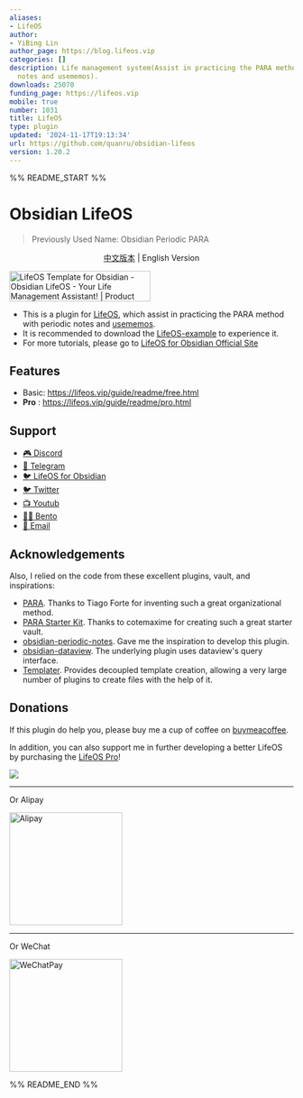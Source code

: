 ```yaml
---
aliases:
- LifeOS
author:
- YiBing Lin
author_page: https://blog.lifeos.vip
categories: []
description: Life management system(Assist in practicing the PARA method with periodic
  notes and usememos).
downloads: 25070
funding_page: https://lifeos.vip
mobile: true
number: 1031
title: LifeOS
type: plugin
updated: '2024-11-17T19:13:34'
url: https://github.com/quanru/obsidian-lifeos
version: 1.20.2
---
```


%% README_START %%

# Obsidian LifeOS

> Previously Used Name: Obsidian Periodic PARA

<p align="center"><a title="中文版本" href="https://github.com/quanru/obsidian-periodic-para/blob/main/README-ZH.md">中文版本</a>  |  English Version</p>

<a href="https://www.producthunt.com/posts/lifeos-template-for-obsidian?utm_source=badge-featured&utm_medium=badge&utm_souce=badge-lifeos&#0045;template&#0045;for&#0045;obsidian" target="_blank">
  <img src="https://api.producthunt.com/widgets/embed-image/v1/featured.svg?post_id=441390&theme=light" alt="LifeOS&#0032;Template&#0032;for&#0032;Obsidian - Obsidian&#0032;LifeOS&#0032;&#0045;&#0032;Your&#0032;Life&#0032;Management&#0032;Assistant&#0033; | Product Hunt" style="width: 250px; height: 54px;" width="250" height="54" />
</a>

- This is a plugin for [LifeOS](https://quanru.github.io/2023/07/08/Building%20my%20second%20brain%20%F0%9F%A7%A0%20with%20Obsidian/), which assist in practicing the PARA method with periodic notes and [usememos](https://www.usememos.com/).
- It is recommended to download the [LifeOS-example](https://github.com/quanru/obsidian-example-LifeOS/tree/main) to experience it.
- For more tutorials, please go to [LifeOS for Obsidian Official Site](https://lifeos.vip/)

## Features

- Basic: https://lifeos.vip/guide/readme/free.html
- **Pro** : https://lifeos.vip/guide/readme/pro.html


## Support

- [🎮 Discord](https://discord.gg/HZGanKEkuZ)
- [💬 Telegram](https://t.me/+OLTasChvEEthMjBl)
- [🐦 LifeOS for Obsidian](https://twitter.com/quan_ru)
- [🐦 Twitter](https://twitter.com/quanruzhuoxiu)
- [📺 Youtub](https://www.youtube.com/@LeYangLin)
- [🧑‍🔧 Bento](https://bento.me/leyang)
- [📧 Email](mailto:quanruzhuoxiu@gmail.com)


## Acknowledgements

Also, I relied on the code from these excellent plugins, vault, and inspirations:

- [PARA](https://fortelabs.com/blog/para/). Thanks to Tiago Forte for inventing such a great organizational method.
- [PARA Starter Kit](https://forum.obsidian.md/t/para-starter-kit/223). Thanks to cotemaxime for creating such a great starter vault.
- [obsidian-periodic-notes](https://github.com/liamcain/obsidian-periodic-notes). Gave me the inspiration to develop this plugin.
- [obsidian-dataview](https://github.com/blacksmithgu/obsidian-dataview). The underlying plugin uses dataview's query interface.
- [Templater](https://github.com/SilentVoid13/Templater). Provides decoupled template creation, allowing a very large number of plugins to create files with the help of it.

## Donations

If this plugin do help you, please buy me a cup of coffee on [buymeacoffee](https://www.buymeacoffee.com/leyang).

In addition, you can also support me in further developing a better LifeOS by purchasing the [LifeOS Pro](https://lifeos.vip/plugin/life-os-pro.html)!

<a href="https://www.buymeacoffee.com/leyang"><img src="https://img.buymeacoffee.com/button-api/?text=Buy me a coffee&emoji=&slug=leyang&button_colour=40DCA5&font_colour=ffffff&font_family=Cookie&outline_colour=000000&coffee_colour=FFDD00" /></a>

---

Or Alipay

<img alt="Alipay" src="https://quanru.github.io/img/alipay-qr.jpg" width="200"/>

---

Or WeChat

<img alt="WeChatPay" src="https://quanru.github.io/img/wechat-qr.jpg" width="200"/>


%% README_END %%